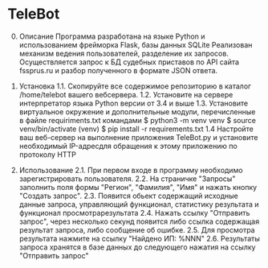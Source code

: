 # TeleBot
0. Описание
Программа разработана на языке Python и использованием фрейморка Flask, базы данных SQLite
Реализован механизм ведения пользователей, разделение их запросов. 
Осуществляется запрос к БД судебных приставов по API сайта fssprus.ru и разбор полученного в формате JSON ответа.

1. Установка
1.1. Скопируйте все содержимое репозиторию в каталог /home/telebot вашего вебсервера. 
1.2. Установите на сервере интерпретатор языка Python версии от 3.4 и выше
1.3. Установите виртуальное окружение и дополнительные модули, перечисленные в файле requiriments.txt командами
    $ python3 -m venv venv
    $ source venv/bin/activate
    (venv) $ pip install -r requirements.txt
1.4 Настройте ваш веб-сервер на выполнение приложения TeleBot.py и установите необходимый IP-адресдля обращения к этому приложению по протоколу HTTP

2. Использование
2.1. При первом входе в программу необходимо зарегистрировать пользователя.
2.2. На страничке "Запросы" заполнить поля формы "Регион", "Фамилия", "Имя" и нажать кнопку "Создать запрос".
2.3. Появится обьект содержащий исходные данные запроса, управляющий функционал, статистику результата и функционал просмотрарезультата
2.4. Нажать ссылку "Отправить запрос", через несколько секунд появится либо ссылка содержащая результат запроса, либо сообщение об ошибке.
2.5. Для просмотра результата нажмите на ссылку "Найдено ИП: %NNN"
2.6. Результаты запроса хранятся в базе данных до следующего нажатия на ссылку "Отправить запрос"
